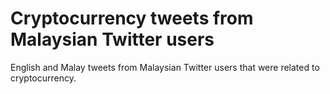 # Cryptocurrency tweets from Malaysian Twitter users
English and Malay tweets from Malaysian Twitter users that were related to cryptocurrency.

